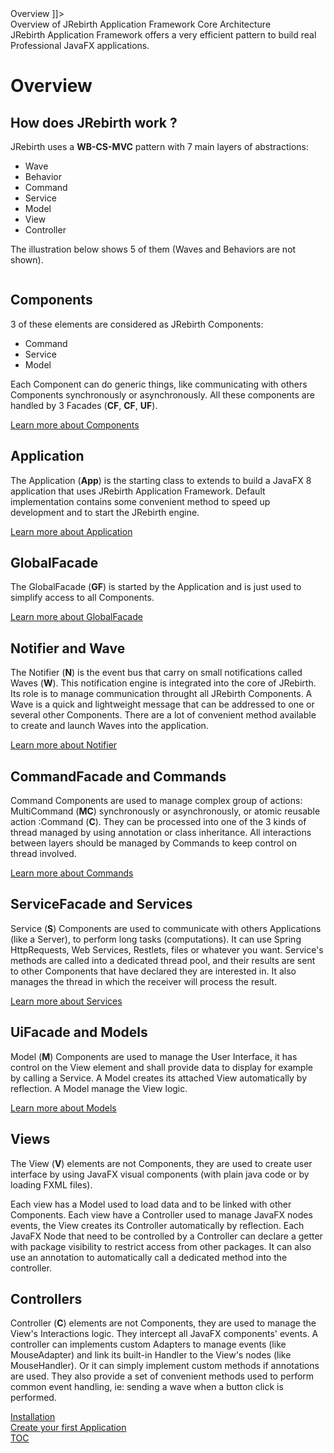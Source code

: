 <head>
<![CDATA[
	<title>Overview</title>
	<link rel="stylesheet" type="text/css" href="../css/shCoreEclipse.css" media="all" />
]]>
</head>

<div id="catcherTitle">Overview of JRebirth Application Framework Core Architecture</div>
<div id="catcherContent">JRebirth Application Framework offers a very efficient pattern to build real Professional JavaFX applications.</div>

<!-- MACRO{toc|section=0|fromDepth=1|toDepth=4} -->
        
Overview
=========================

How does JRebirth work ?
------------------------------

JRebirth uses a **WB-CS-MVC** pattern with 7 main layers of abstractions:

* Wave
* Behavior
* Command
* Service
* Model
* View
* Controller
	

The illustration below shows 5 of them (Waves and Behaviors are not shown).

<div class="uml">
	<a title="JRebirth Overview" rel="lightbox" href="uml/JRebirth_WCS_MVC.png">
		<img class="redux" alt="" src="uml/JRebirth_WCS_MVC.png" />
	</a>
</div>

Components
----------------

3 of these elements are considered as JRebirth Components:

* Command
* Service
* Model
	
Each Component can do generic things, like communicating with others Components synchronously or asynchronously.
All these components are handled by 3 Facades (**CF**, **CF**, **UF**).  

[Learn more about Components](Notifier.html)
	

Application
----------------

The Application (**App**) is the starting class to extends to build a JavaFX 8 application that uses JRebirth Application Framework.
Default implementation contains some convenient method to speed up development and to start the JRebirth engine.

[Learn more about Application](Application.html)


GlobalFacade
----------------
	
The GlobalFacade (**GF**) is started by the Application and is just used to simplify access to all Components.

[Learn more about GlobalFacade](Facades.html)


Notifier and Wave
----------------

The Notifier (**N**) is the event bus that carry on small notifications called Waves (**W**). This notification engine is integrated into the core of JRebirth. Its role is to manage communication throught all JRebirth Components.
A Wave is a quick and lightweight message that can be addressed to one or several other Components.
There are a lot of convenient method available to create and launch Waves into the application.

[Learn more about Notifier](Notifier.html)
	

CommandFacade and Commands
----------------

Command Components are used to manage complex group of actions: MultiCommand (**MC**) synchronously or asynchronously, or atomic reusable action :Command (**C**).
They can be processed into one of the 3 kinds of thread managed by using annotation or class inheritance.
All interactions between layers should be managed by Commands to keep control on thread involved.

[Learn more about Commands](Commands.html)


ServiceFacade and Services
----------------

Service (**S**) Components are used to communicate with others Applications (like a Server), to perform long tasks (computations).
It can use Spring HttpRequests, Web Services, Restlets, files or whatever you want. Service's methods are called into a dedicated thread pool, and their results are sent to other Components that have declared they are interested in. It also manages the thread in which the receiver will process the result.

[Learn more about Services](Service.html)


UiFacade and Models
----------------

Model (**M**) Components are used to manage the User Interface, it has control on the View element and shall provide data to display for example by calling a Service.
A Model creates its attached View automatically by reflection.
A Model manage the View logic.

[Learn more about Models](Ui.html)
	

Views
----------------

The View (**V**) elements are not Components, they are used to create user interface by using JavaFX visual components (with plain java code or by loading FXML files).

Each view has a Model used to load data and to be linked with other Components.
Each view have a Controller used to manage JavaFX nodes events, the View creates its Controller automatically by reflection.
Each JavaFX Node that need to be controlled by a Controller can declare a getter with package visibility to restrict access from other packages.
It can also use an annotation to automatically call a dedicated method into the controller.


Controllers
----------------

Controller (**C**) elements are not Components, they are used to manage the View's Interactions logic. They intercept all JavaFX components' events.
A controller can implements custom Adapters to manage events (like MouseAdapter) and link its built-in Handler to the View's nodes (like MouseHandler).
Or it can simply implement custom methods if annotations are used.
They also provide a set of convenient methods used to perform common event handling, ie: sending a wave when a button click is performed.



<div class="bottomLinks">
	<div class="previousDocPage">
		<a href="Installation.html">Installation</a>
	</div>
	<div class="nextDocPage">
		<a href="Application.html">Create your first Application</a>
	</div>
	<div class="tocDocPage">
		<a href="Toc.html">TOC</a>
	</div>
</div>


<div style="clear:both"></div>